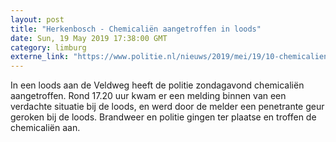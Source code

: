 ```yaml
---
layout: post
title: "Herkenbosch - Chemicaliën aangetroffen in loods"
date: Sun, 19 May 2019 17:38:00 GMT
category: limburg
externe_link: "https://www.politie.nl/nieuws/2019/mei/19/10-chemicalien-aangetroffen-in-loods.html"
---
```


In een loods aan de Veldweg heeft de politie zondagavond chemicaliën aangetroffen. Rond 17.20 uur kwam er een melding binnen van een verdachte situatie bij de loods, en werd door de melder een penetrante geur geroken bij de loods. Brandweer en politie gingen ter plaatse en troffen de chemicaliën aan.

